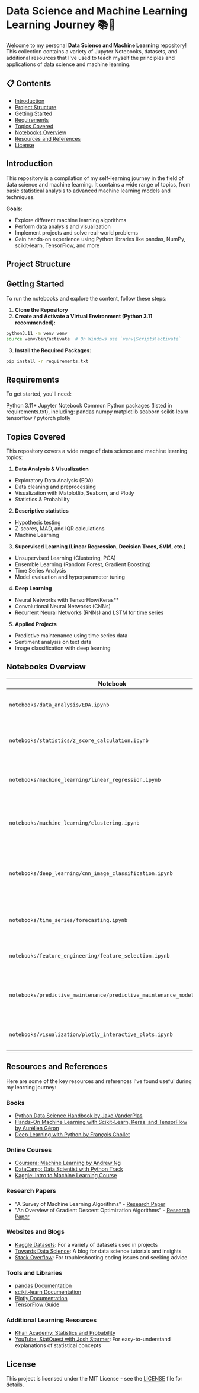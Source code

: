 # Data Science and Machine Learning Learning Journey 📚🤖

Welcome to my personal **Data Science and Machine Learning** repository! This collection contains a variety of Jupyter Notebooks, datasets, and additional resources that I've used to teach myself the principles and applications of data science and machine learning.

## 📋 Contents

- [Introduction](#introduction)
- [Project Structure](#project-structure)
- [Getting Started](#getting-started)
- [Requirements](#requirements)
- [Topics Covered](#topics-covered)
- [Notebooks Overview](#notebooks-overview)
- [Resources and References](#resources-and-references)
- [License](#license)

## Introduction

This repository is a compilation of my self-learning journey in the field of data science and machine learning. It contains a wide range of topics, from basic statistical analysis to advanced machine learning models and techniques. 

**Goals**:
- Explore different machine learning algorithms
- Perform data analysis and visualization
- Implement projects and solve real-world problems
- Gain hands-on experience using Python libraries like pandas, NumPy, scikit-learn, TensorFlow, and more

## Project Structure

## Getting Started

To run the notebooks and explore the content, follow these steps:

1. **Clone the Repository**
2. **Create and Activate a Virtual Environment (Python 3.11 recommended):**

```bash
python3.11 -m venv venv
source venv/bin/activate  # On Windows use `venv\Scripts\activate`
```
3. **Install the Required Packages:**

```bash
pip install -r requirements.txt
```
## Requirements
To get started, you'll need:

Python 3.11+
Jupyter Notebook
Common Python packages (listed in requirements.txt), including:
pandas
numpy
matplotlib
seaborn
scikit-learn
tensorflow / pytorch
plotly

## Topics Covered
This repository covers a wide range of data science and machine learning topics:

1. **Data Analysis & Visualization**
  - Exploratory Data Analysis (EDA)
  - Data cleaning and preprocessing
  - Visualization with Matplotlib, Seaborn, and Plotly
  - Statistics & Probability

2. **Descriptive statistics**
  - Hypothesis testing
  - Z-scores, MAD, and IQR calculations
  - Machine Learning

3. **Supervised Learning (Linear Regression, Decision Trees, SVM, etc.)**
  - Unsupervised Learning (Clustering, PCA)
  - Ensemble Learning (Random Forest, Gradient Boosting)
  - Time Series Analysis
  - Model evaluation and hyperparameter tuning
    
4. **Deep Learning**
  - Neural Networks with TensorFlow/Keras**
  - Convolutional Neural Networks (CNNs)
  - Recurrent Neural Networks (RNNs) and LSTM for time series

5. **Applied Projects**
 - Predictive maintenance using time series data
 - Sentiment analysis on text data
 - Image classification with deep learning

## Notebooks Overview

| Notebook | Description |
|----------|-------------|
| `notebooks/data_analysis/EDA.ipynb` | Introduction to data analysis and visualization techniques |
| `notebooks/statistics/z_score_calculation.ipynb` | Calculation of Z-scores and application of MAD for robust statistics |
| `notebooks/machine_learning/linear_regression.ipynb` | Implementation of linear regression models, with cross-validation and regularization |
| `notebooks/machine_learning/clustering.ipynb` | Exploration of K-Means, DBSCAN, and reachability distance concepts for clustering |
| `notebooks/deep_learning/cnn_image_classification.ipynb` | Image classification using Convolutional Neural Networks with TensorFlow/Keras |
| `notebooks/time_series/forecasting.ipynb` | Time series analysis, including ARIMA and LSTM models for forecasting |
| `notebooks/feature_engineering/feature_selection.ipynb` | Techniques for feature selection and engineering in ML pipelines |
| `notebooks/predictive_maintenance/predictive_maintenance_models.ipynb` | Predictive maintenance models using time series data from ZTDF Air Force contract |
| `notebooks/visualization/plotly_interactive_plots.ipynb` | Interactive visualizations using Plotly for data exploration |

## Resources and References

Here are some of the key resources and references I've found useful during my learning journey:

### Books
- [Python Data Science Handbook by Jake VanderPlas](https://jakevdp.github.io/PythonDataScienceHandbook/)
- [Hands-On Machine Learning with Scikit-Learn, Keras, and TensorFlow by Aurélien Géron](https://www.oreilly.com/library/view/hands-on-machine-learning/9781492032632/)
- [Deep Learning with Python by François Chollet](https://www.manning.com/books/deep-learning-with-python)

### Online Courses
- [Coursera: Machine Learning by Andrew Ng](https://www.coursera.org/learn/machine-learning)
- [DataCamp: Data Scientist with Python Track](https://www.datacamp.com/tracks/data-scientist-with-python)
- [Kaggle: Intro to Machine Learning Course](https://www.kaggle.com/learn/intro-to-machine-learning)

### Research Papers
- "A Survey of Machine Learning Algorithms" - [Research Paper](https://arxiv.org/abs/1806.04356)
- "An Overview of Gradient Descent Optimization Algorithms" - [Research Paper](https://arxiv.org/abs/1609.04747)

### Websites and Blogs
- [Kaggle Datasets](https://www.kaggle.com/datasets): For a variety of datasets used in projects
- [Towards Data Science](https://towardsdatascience.com/): A blog for data science tutorials and insights
- [Stack Overflow](https://stackoverflow.com/): For troubleshooting coding issues and seeking advice

### Tools and Libraries
- [pandas Documentation](https://pandas.pydata.org/docs/)
- [scikit-learn Documentation](https://scikit-learn.org/stable/user_guide.html)
- [Plotly Documentation](https://plotly.com/python/)
- [TensorFlow Guide](https://www.tensorflow.org/guide)

### Additional Learning Resources
- [Khan Academy: Statistics and Probability](https://www.khanacademy.org/math/statistics-probability)
- [YouTube: StatQuest with Josh Starmer](https://www.youtube.com/c/joshstarmer): For easy-to-understand explanations of statistical concepts

## License

This project is licensed under the MIT License - see the [LICENSE](LICENSE) file for details.


